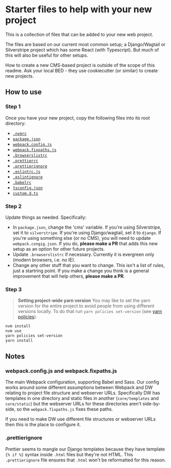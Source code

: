 # Starter files to help with your new project

This is a collection of files that can be added to your new web project.

The files are based on our current most common setup; a Django/Wagtail or Silverstripe project which has some React (with Typescript). But much of this will also be useful for other setups.

How to create a new CMS-based project is outside of the scope of this readme. Ask your local BED - they use cookiecutter (or similar) to create new projects.

## How to use

### Step 1

Once you have your new project, copy the following files into its root directory:

- [`.nvmrc`](../.nvmrc)
- [`package.json`](./package.json)
- [`webpack.config.js`](./webpack.config.js)
- [`webpack.fixpaths.js`](./webpack.fixpaths.js)
- [`.browserslistrc`](./.browserslistrc)
- [`.prettierrc`](./.prettierrc)
- [`.prettierignore`](./.prettierignore)
- [`.eslintrc.js`](./.eslintrc.js)
- [`.eslintignore`](./.eslintignore)
- [`.babelrc`](./.babelrc)
- [`tsconfig.json`](./tsconfig.json)
- [`custom.d.ts`](./custom.d.ts)

### Step 2

Update things as needed. Specifically:

- In `package.json`, change the 'cms' variable. If you're using Silverstripe, set it to `silverstripe`. If you're using Django/wagtail, set it to `django`. If you're using something else (or no CMS), you will need to update `webpack.congig.json`. If you do, **please make a PR** that adds this new setup as an option for other future projects.
- Update `.browserslistrc` if necessary. Currently it is evergreen only (modern browsers, i.e. no IE).
- Change any other stuff that you want to change. This isn't a list of rules, just a startring point. If you make a change you think is a general improvement that will help others, **please make a PR**.

### Step 3

> **Setting project-wide yarn version**
> You may like to set the yarn version for the entire project to avoid people from using different versions locally. To do that run `yarn policies set-version` (see [yarn policies](https://yarnpkg.com/lang/en/docs/cli/policies/)).

```zsh
nvm install
nvm use
yarn policies set-version
yarn install
```

## Notes

### webpack.config.js and webpack.fixpaths.js

The main Webpack configuration, supporting Babel and Sass. Our config works around some different assumptions between Webpack and DW relating to project file structure and webserver URLs. Specifically DW has templates in one directory and static files in another (`core/templates` and `core/static`) but the webserver URLs for these directories aren't side-by-side, so the `webpack.fixpaths.js` fixes these paths.

If you need to make DW use different file structures or webserver URLs then this is the place to configure it.

### .prettierignore

Prettier seems to mangle our Django templates because they have template `{% if %}` syntax inside `.html` files but they're not HTML. This `.prettierignore` file ensures that `.html` won't be reformatted for this reason.
